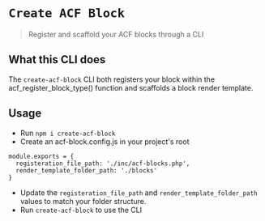# `Create ACF Block`

> Register and scaffold your ACF blocks through a CLI

## What this CLI does
The `create-acf-block` CLI both registers your block within the acf_register_block_type() function and scaffolds a block render template.

## Usage

- Run `npm i create-acf-block`
- Create an acf-block.config.js in your project's root

```
module.exports = {
  registeration_file_path: './inc/acf-blocks.php',
  render_template_folder_path: './blocks'
}
```

- Update the `registeration_file_path` and `render_template_folder_path` values to match your folder structure.
- Run `create-acf-block` to use the CLI